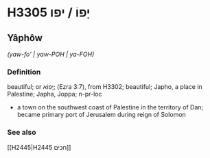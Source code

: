# H3305 יָפוֹ / יפו

## Yâphôw

_(yaw-fo' | yaw-POH | ya-FOH)_

### Definition

beautiful; or יָפוֹא; (Ezra 3:7), from H3302; beautiful; Japho, a place in Palestine; Japha, Joppa; n-pr-loc

- a town on the southwest coast of Palestine in the territory of Dan; became primary port of Jerusalem during reign of Solomon

### See also

[[H2445|H2445 חכים]]
